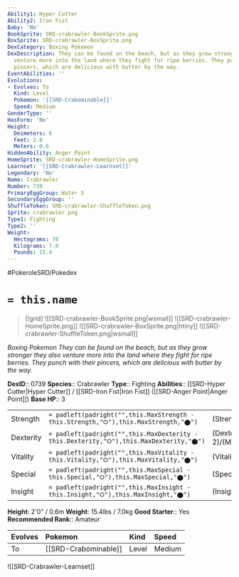 ```yaml
---
Ability1: Hyper Cutter
Ability2: Iron Fist
Baby: 'No'
BookSprite: SRD-crabrawler-BookSprite.png
BoxSprite: SRD-crabrawler-BoxSprite.png
DexCategory: Boxing Pokemon
DexDescription: They can be found on the beach, but as they grow stronger they also
  venture more into the land where they fight for ripe berries. They punch with their
  pincers, which are delicious with butter by the way.
EventAbilities: ''
Evolutions:
- Evolves: To
  Kind: Level
  Pokemon: '[[SRD-Crabominable]]'
  Speed: Medium
GenderType: ''
HasForm: 'No'
Height:
  Deimeters: 6
  Feet: 2.0
  Meters: 0.6
HiddenAbility: Anger Point
HomeSprite: SRD-crabrawler-HomeSprite.png
Learnset: '[[SRD-Crabrawler-Learnset]]'
Legendary: 'No'
Name: Crabrawler
Number: 739
PrimaryEggGroup: Water 3
SecondaryEggGroup: ''
ShuffleToken: SRD-crabrawler-ShuffleToken.png
Sprite: crabrawler.png
Type1: Fighting
Type2: ''
Weight:
  Hectograms: 70
  Kilograms: 7.0
  Pounds: 15.4
---
```


#PokeroleSRD/Pokedex

# `= this.name`

> [!grid]
> ![[SRD-crabrawler-BookSprite.png|wsmall]]
> ![[SRD-crabrawler-HomeSprite.png]]
> ![[SRD-crabrawler-BoxSprite.png|htiny]]
> ![[SRD-crabrawler-ShuffleToken.png|wsmall]]


*Boxing Pokemon*
*They can be found on the beach, but as they grow stronger they also venture more into the land where they fight for ripe berries. They punch with their pincers, which are delicious with butter by the way.*

**DexID**:: 0739
**Species**:: Crabrawler
**Type**:: Fighting
**Abilities**:: [[SRD-Hyper Cutter|Hyper Cutter]] / [[SRD-Iron Fist|Iron Fist]] ([[SRD-Anger Point|Anger Point]])
**Base HP**:: 3

|           |                                                                                        |                                          |
| --------- | -------------------------------------------------------------------------------------- | ---------------------------------------- |
| Strength  | `= padleft(padright("",this.MaxStrength - this.Strength,"⭘"),this.MaxStrength,"⬤")`    | (Strength::2)/(MaxStrength::5)   |
| Dexterity | `= padleft(padright("",this.MaxDexterity - this.Dexterity,"⭘"),this.MaxDexterity,"⬤")` | (Dexterity:: 2)/(MaxDexterity::4) |
| Vitality  | `= padleft(padright("",this.MaxVitality - this.Vitality,"⭘"),this.MaxVitality,"⬤")`    | (Vitality::2)/(MaxVitality::4)   |
| Special   | `= padleft(padright("",this.MaxSpecial - this.Special,"⭘"),this.MaxSpecial,"⬤")`       | (Special::1)/(MaxSpecial::3)     |
| Insight   | `= padleft(padright("",this.MaxInsight - this.Insight,"⭘"),this.MaxInsight,"⬤")`       | (Insight::2)/(MaxInsight::4)     |

**Height**: 2'0" / 0.6m
**Weight**: 15.4lbs / 7.0kg
**Good Starter**:: Yes
**Recommended Rank**:: Amateur

| Evolves   | Pokemon              | Kind   | Speed   |
|:----------|:---------------------|:-------|:--------|
| To        | [[SRD-Crabominable]] | Level  | Medium  |

![[SRD-Crabrawler-Learnset]]